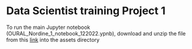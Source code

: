 # Data Scientist training Project 1

To run the main Jupyter notebook (OURAL_Nordine_1_notebook_122022.ypnb), download and unzip the file from this [link](https://s3-eu-west-1.amazonaws.com/static.oc-static.com/prod/courses/files/Parcours_data_scientist/Projet+-+Donn%C3%A9es+%C3%A9ducatives/Projet+Python_Dataset_Edstats_csv.zip) into the assets directory

